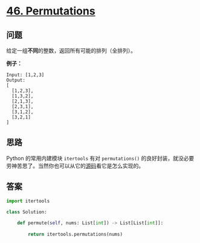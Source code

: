 # [46. Permutations](https://leetcode.com/problems/permutations/)

## 问题

给定一组**不同**的整数，返回所有可能的排列（全排列）。

**例子：**

```
Input: [1,2,3]
Output:
[
  [1,2,3],
  [1,3,2],
  [2,1,3],
  [2,3,1],
  [3,1,2],
  [3,2,1]
]
```

## 思路

Python 的常用内建模块 `itertools` 有对 `permutations()` 的良好封装，就没必要劳神苦思了。当然你也可以从它的[源码](https://github.com/python/cpython/blob/master/Modules/itertoolsmodule.c)看它是怎么实现的。


## 答案

```python
import itertools

class Solution:
    
    def permute(self, nums: List[int]) -> List[List[int]]:
        
        return itertools.permutations(nums)
```